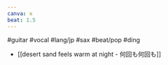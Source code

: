 ```yaml
---
canva: x
beat: 1.5
---
```

#guitar #vocal #lang/jp #sax #beat/pop #ding 
- [[desert sand feels warm at night - 何回も何回も]]